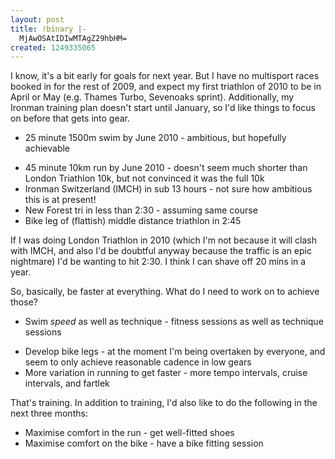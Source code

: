 ```yaml
---
layout: post
title: !binary |-
  MjAwOSAtIDIwMTAgZ29hbHM=
created: 1249335065
---
```

I know, it's a bit early for goals for next year. But I have no multisport races booked in for the rest of 2009, and expect my first triathlon of 2010 to be in April or May (e.g. Thames Turbo, Sevenoaks sprint). Additionally, my Ironman training plan doesn't start until January, so I'd like things to focus on before that gets into gear.<ul><li>25 minute 1500m swim by June 2010 - ambitious, but hopefully achievable</li>
<li>45 minute 10km run by June 2010 - doesn't seem much shorter than London Triathlon 10k, but not convinced it was the full 10k</li>
<li>Ironman Switzerland (IMCH) in sub 13 hours - not sure how ambitious this is at present!</li>
<li>New Forest tri in less than 2:30 - assuming same course</li>
<li>Bike leg of (flattish) middle distance triathlon in 2:45</li>
</ul>

If I was doing London Triathlon in 2010 (which I'm not because it will clash with IMCH, and also I'd be doubtful anyway because the traffic is an epic nightmare) I'd be wanting to hit 2:30. I think I can shave off 20 mins in a year. 

So, basically, be faster at everything. What do I need to work on to achieve those?<ul><li>Swim *speed* as well as technique - fitness sessions as well as technique sessions</li>
<li>Develop bike legs - at the moment I'm being overtaken by everyone, and seem to only achieve reasonable cadence in low gears</li>
<li>More variation in running to get faster - more tempo intervals, cruise intervals, and fartlek</li>
</ul>

That's training. In addition to training, I'd also like to do the following in the next three months: <ul><li>Maximise comfort in the run - get well-fitted shoes</li><li>Maximise comfort on the bike - have a bike fitting session</li></ul>
